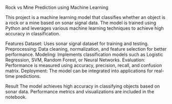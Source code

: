 Rock vs Mine Prediction using Machine Learning

This project is a machine learning model that classifies whether an object is a rock or a mine based on sonar signal data. The model is trained using Python and leverages various machine learning techniques to achieve high accuracy in classification.

Features
Dataset: Uses sonar signal dataset for training and testing.
Preprocessing: Data cleaning, normalization, and feature selection for better performance.
Modeling: Implements classification models such as Logistic Regression, SVM, Random Forest, or Neural Networks.
Evaluation: Performance is measured using accuracy, precision, recall, and confusion matrix.
Deployment: The model can be integrated into applications for real-time predictions.

Result
The model achieves high accuracy in classifying objects based on sonar data. Performance metrics and visualizations are included in the notebook.
